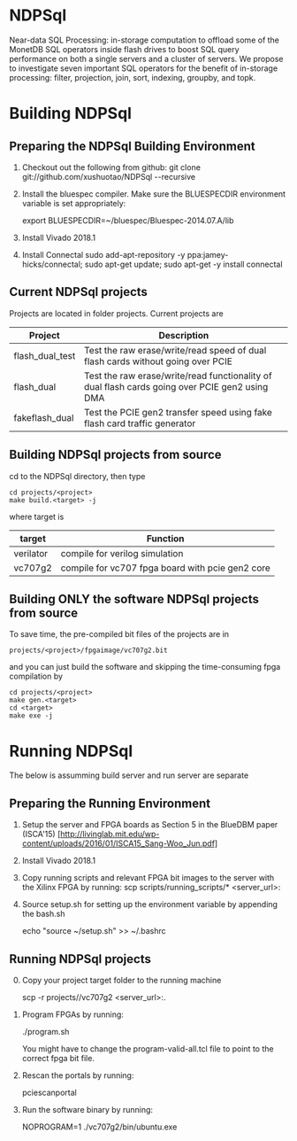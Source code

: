 NDPSql
====

Near-data SQL Processing: in-storage computation to offload some of the MonetDB SQL
operators inside flash drives to boost SQL query performance on both a single servers
and a cluster of servers.  We propose to investigate seven important SQL operators
for the benefit of in-storage processing: filter, projection, join, sort, indexing,
groupby, and topk.

Building NDPSql
====

Preparing the NDPSql Building Environment
-------------------------  

1. Checkout out the following from github:
    git clone git://github.com/xushuotao/NDPSql --recursive
   
2. Install the bluespec compiler. Make sure the BLUESPECDIR environment variable
   is set appropriately:

    export BLUESPECDIR=~/bluespec/Bluespec-2014.07.A/lib

3. Install Vivado 2018.1

4. Install Connectal
    sudo add-apt-repository -y ppa:jamey-hicks/connectal;
    sudo apt-get update;
    sudo apt-get -y install connectal
            

Current NDPSql projects
-----------------------------
Projects are located in folder projects. Current projects are


Project | Description
--------------|----------
flash_dual_test | Test the raw erase/write/read speed of dual flash cards without going over PCIE
flash_dual | Test the raw erase/write/read functionality of dual flash cards going over PCIE gen2 using DMA
fakeflash_dual | Test the PCIE gen2 transfer speed using fake flash card traffic generator


Building NDPSql projects from source
-----------------------------

 cd to the NDPSql directory, then type

    cd projects/<project>
    make build.<target> -j

where target is

target | Function
--------------|----------
verilator | compile for verilog simulation
vc707g2| compile for vc707 fpga board with pcie gen2 core


Building ONLY the software NDPSql projects from source
-----------------------------

To save time, the pre-compiled bit files of the projects are in

    projects/<project>/fpgaimage/vc707g2.bit

and you can just build the software and skipping the time-consuming fpga compilation by

    cd projects/<project>
    make gen.<target>
    cd <target>
    make exe -j


Running NDPSql
======

The below is assumming build server and run server are separate


Preparing the Running Environment
-------------------------

1. Setup the server and FPGA boards as Section 5 in the BlueDBM paper (ISCA'15)
   [http://livinglab.mit.edu/wp-content/uploads/2016/01/ISCA15_Sang-Woo_Jun.pdf]

2. Install Vivado 2018.1

3. Copy running scripts and relevant FPGA bit images to the server with the Xilinx FPGA by running:
        scp scripts/running_scripts/* <server_url>:

4. Source setup.sh for setting up the environment variable by appending the bash.sh

    echo "source ~/setup.sh" >> ~/.bashrc


Running NDPSql projects
-------------------------

0. Copy your project target folder to the running machine

    scp -r projects/<project>/vc707g2 <server_url>:.

1. Program FPGAs by running:

    ./program.sh

   You might have to change the program-valid-all.tcl file to point to the correct fpga bit file.

2. Rescan the portals by running:

    pciescanportal


3. Run the software binary by running:

   NOPROGRAM=1 ./vc707g2/bin/ubuntu.exe



